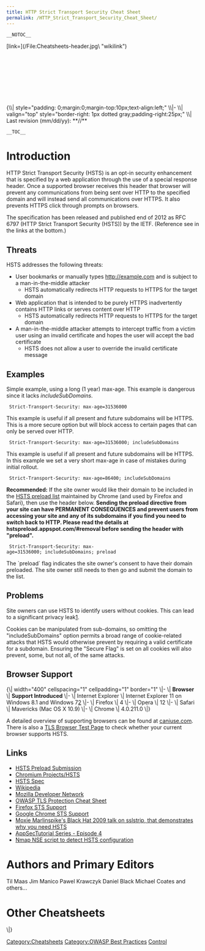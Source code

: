 ```yaml
---
title: HTTP Strict Transport Security Cheat Sheet
permalink: /HTTP_Strict_Transport_Security_Cheat_Sheet/
---
```


`__NOTOC__`

<div style="width:100%;height:160px;border:0,margin:0;overflow: hidden;">
[link=](/File:Cheatsheets-header.jpg\ "wikilink")

</div>
{\\| style="padding: 0;margin:0;margin-top:10px;text-align:left;" \\|- \\| valign="top" style="border-right: 1px dotted gray;padding-right:25px;" \\| Last revision (mm/dd/yy): **//**

`__TOC__`

Introduction
============

HTTP Strict Transport Security (HSTS) is an opt-in security enhancement that is specified by a web application through the use of a special response header. Once a supported browser receives this header that browser will prevent any communications from being sent over HTTP to the specified domain and will instead send all communications over HTTPS. It also prevents HTTPS click through prompts on browsers.

The specification has been released and published end of 2012 as RFC 6797 (HTTP Strict Transport Security (HSTS)) by the IETF. (Reference see in the links at the bottom.)

Threats
-------

HSTS addresses the following threats:

-   User bookmarks or manually types <http://example.com> and is subject to a man-in-the-middle attacker
    -   HSTS automatically redirects HTTP requests to HTTPS for the target domain
-   Web application that is intended to be purely HTTPS inadvertently contains HTTP links or serves content over HTTP
    -   HSTS automatically redirects HTTP requests to HTTPS for the target domain
-   A man-in-the-middle attacker attempts to intercept traffic from a victim user using an invalid certificate and hopes the user will accept the bad certificate
    -   HSTS does not allow a user to override the invalid certificate message

Examples
--------

Simple example, using a long (1 year) max-age. This example is dangerous since it lacks <i>includeSubDomains</i>.

` Strict-Transport-Security: max-age=31536000`

This example is useful if all present and future subdomains will be HTTPS. This is a more secure option but will block access to certain pages that can only be served over HTTP.

` Strict-Transport-Security: max-age=31536000; includeSubDomains`

This example is useful if all present and future subdomains will be HTTPS. In this example we set a very short max-age in case of mistakes during initial rollout.

` Strict-Transport-Security: max-age=86400; includeSubDomains`

**Recommended:** If the site owner would like their domain to be included in the [HSTS preload list](https://hstspreload.appspot.com/) maintained by Chrome (and used by Firefox and Safari), then use the header below. <b>Sending the preload directive from your site can have PERMANENT CONSEQUENCES and prevent users from accessing your site and any of its subdomains if you find you need to switch back to HTTP. Please read the details at hstspreload.appspot.com/\#removal before sending the header with "preload".</b>

` Strict-Transport-Security: max-age=31536000; includeSubDomains; preload`

The \`preload\` flag indicates the site owner's consent to have their domain preloaded. The site owner still needs to then go and submit the domain to the list.

Problems
--------

Site owners can use HSTS to identify users without cookies. This can lead to a significant privacy leak[1](http://www.leviathansecurity.com/blog/the-double-edged-sword-of-hsts-persistence-and-privacy).

Cookies can be manipulated from sub-domains, so omitting the "includeSubDomains" option permits a broad range of cookie-related attacks that HSTS would otherwise prevent by requiring a valid certificate for a subdomain. Ensuring the "Secure Flag" is set on all cookies will also prevent, some, but not all, of the same attacks.

Browser Support
---------------

{\\| width="400" cellspacing="1" cellpadding="1" border="1" \\|- \\| **Browser**
\\| **Support Introduced**
\\|- \\| Internet Explorer
\\| Internet Explorer 11 on Windows 8.1 and Windows 7[2](http://blogs.windows.com/msedgedev/2015/06/09/http-strict-transport-security-comes-to-internet-explorer-11-on-windows-8-1-and-windows-7/)
\\|- \\| Firefox
\\| 4
\\|- \\| Opera
\\| 12
\\|- \\| Safari
\\| Mavericks (Mac OS X 10.9)
\\|- \\| Chrome
\\| 4.0.211.0
\\|}

A detailed overview of supporting browsers can be found at [caniuse.com](http://caniuse.com/#feat=stricttransportsecurity). There is also a [TLS Browser Test Page](https://badssl.com/) to check whether your current browser supports HSTS.

Links
-----

-   [HSTS Preload Submission](https://hstspreload.appspot.com/)
-   [Chromium Projects/HSTS](http://dev.chromium.org/sts)
-   [HSTS Spec](http://tools.ietf.org/html/rfc6797)
-   [Wikipedia](http://en.wikipedia.org/wiki/HTTP_Strict_Transport_Security)
-   [Mozilla Developer Network](https://developer.mozilla.org/en/Security/HTTP_Strict_Transport_Security)
-   [OWASP TLS Protection Cheat Sheet](https://www.owasp.org/index.php/Transport_Layer_Protection_Cheat_Sheet)
-   [Firefox STS Support](https://developer.mozilla.org/en/Security/HTTP_Strict_Transport_Security)
-   [Google Chrome STS Support](http://lists.w3.org/Archives/Public/public-webapps/2009JulSep/1148.html)
-   [Moxie Marlinspike's Black Hat 2009 talk on sslstrip, that demonstrates why you need HSTS](http://www.thoughtcrime.org/software/sslstrip/)
-   [AppSecTutorial Series - Episode 4](http://www.youtube.com/watch?v=zEV3HOuM_Vw&feature=youtube_gdata)
-   [Nmap NSE script to detect HSTS configuration](https://nmap.org/nsedoc/scripts/http-hsts-verify.html)

Authors and Primary Editors
===========================

Til Maas
Jim Manico
Pawel Krawczyk
Daniel Black
Michael Coates
and others...

Other Cheatsheets
=================

\\|}

[Category:Cheatsheets](/Category:Cheatsheets "wikilink") [Category:OWASP Best Practices](/Category:OWASP_Best_Practices "wikilink") [Control](/Category:Control\ "wikilink")